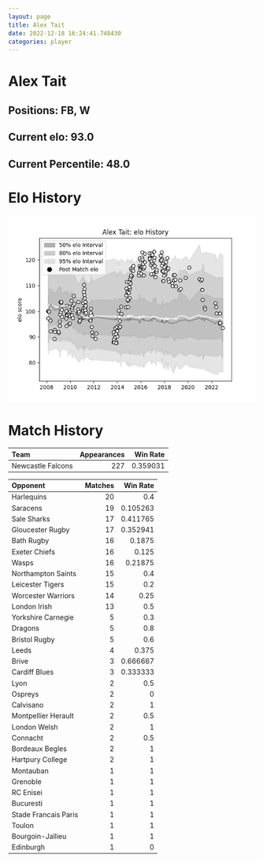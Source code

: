 ```yaml
---  
layout: page  
title: Alex Tait  
date: 2022-12-18 16:24:41.748430  
categories: player  
---
```

# Alex Tait

## Positions: FB, W

## Current elo: 93.0

## Current Percentile: 48.0

# Elo History


![elo history](history_AlexTait.png)
# Match History


| Team              |   Appearances |   Win Rate |
|:------------------|--------------:|-----------:|
| Newcastle Falcons |           227 |   0.359031 |

| Opponent             |   Matches |   Win Rate |
|:---------------------|----------:|-----------:|
| Harlequins           |        20 |   0.4      |
| Saracens             |        19 |   0.105263 |
| Sale Sharks          |        17 |   0.411765 |
| Gloucester Rugby     |        17 |   0.352941 |
| Bath Rugby           |        16 |   0.1875   |
| Exeter Chiefs        |        16 |   0.125    |
| Wasps                |        16 |   0.21875  |
| Northampton Saints   |        15 |   0.4      |
| Leicester Tigers     |        15 |   0.2      |
| Worcester Warriors   |        14 |   0.25     |
| London Irish         |        13 |   0.5      |
| Yorkshire Carnegie   |         5 |   0.3      |
| Dragons              |         5 |   0.8      |
| Bristol Rugby        |         5 |   0.6      |
| Leeds                |         4 |   0.375    |
| Brive                |         3 |   0.666667 |
| Cardiff Blues        |         3 |   0.333333 |
| Lyon                 |         2 |   0.5      |
| Ospreys              |         2 |   0        |
| Calvisano            |         2 |   1        |
| Montpellier Herault  |         2 |   0.5      |
| London Welsh         |         2 |   1        |
| Connacht             |         2 |   0.5      |
| Bordeaux Begles      |         2 |   1        |
| Hartpury College     |         2 |   1        |
| Montauban            |         1 |   1        |
| Grenoble             |         1 |   1        |
| RC Enisei            |         1 |   1        |
| Bucuresti            |         1 |   1        |
| Stade Francais Paris |         1 |   1        |
| Toulon               |         1 |   1        |
| Bourgoin-Jallieu     |         1 |   1        |
| Edinburgh            |         1 |   0        |